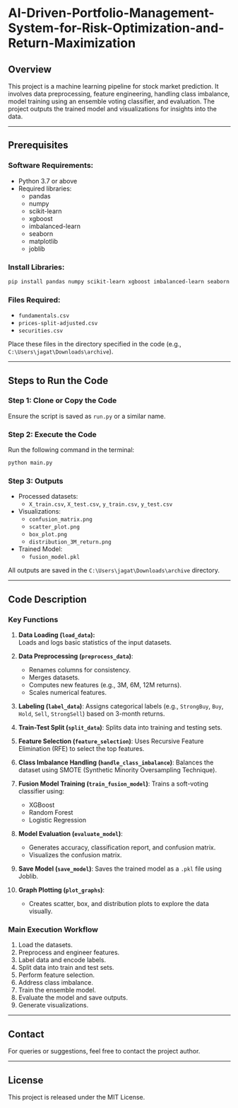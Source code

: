 # AI-Driven-Portfolio-Management-System-for-Risk-Optimization-and-Return-Maximization

## Overview
This project is a machine learning pipeline for stock market prediction. It involves data preprocessing, feature engineering, handling class imbalance, model training using an ensemble voting classifier, and evaluation. The project outputs the trained model and visualizations for insights into the data.

---

## Prerequisites

### Software Requirements:
- Python 3.7 or above
- Required libraries:
  - pandas
  - numpy
  - scikit-learn
  - xgboost
  - imbalanced-learn
  - seaborn
  - matplotlib
  - joblib

### Install Libraries:
```bash
pip install pandas numpy scikit-learn xgboost imbalanced-learn seaborn matplotlib joblib
```

### Files Required:
- `fundamentals.csv`
- `prices-split-adjusted.csv`
- `securities.csv`

Place these files in the directory specified in the code (e.g., `C:\Users\jagat\Downloads\archive`).

---

## Steps to Run the Code

### Step 1: Clone or Copy the Code
Ensure the script is saved as `run.py` or a similar name.

### Step 2: Execute the Code
Run the following command in the terminal:
```bash
python main.py
```

### Step 3: Outputs
- Processed datasets:
  - `X_train.csv`, `X_test.csv`, `y_train.csv`, `y_test.csv`
- Visualizations:
  - `confusion_matrix.png`
  - `scatter_plot.png`
  - `box_plot.png`
  - `distribution_3M_return.png`
- Trained Model:
  - `fusion_model.pkl`

All outputs are saved in the `C:\Users\jagat\Downloads\archive` directory.

---

## Code Description

### Key Functions

1. **Data Loading (`load_data`):**  
Loads and logs basic statistics of the input datasets.

2. **Data Preprocessing (`preprocess_data`)**:
   - Renames columns for consistency.
   - Merges datasets.
   - Computes new features (e.g., 3M, 6M, 12M returns).
   - Scales numerical features.

3. **Labeling (`label_data`)**:
   Assigns categorical labels (e.g., `StrongBuy`, `Buy`, `Hold`, `Sell`, `StrongSell`) based on 3-month returns.

4. **Train-Test Split (`split_data`)**:
   Splits data into training and testing sets.

5. **Feature Selection (`feature_selection`)**:
   Uses Recursive Feature Elimination (RFE) to select the top features.

6. **Class Imbalance Handling (`handle_class_imbalance`)**:
   Balances the dataset using SMOTE (Synthetic Minority Oversampling Technique).

7. **Fusion Model Training (`train_fusion_model`)**:
   Trains a soft-voting classifier using:
   - XGBoost
   - Random Forest
   - Logistic Regression

8. **Model Evaluation (`evaluate_model`)**:
   - Generates accuracy, classification report, and confusion matrix.
   - Visualizes the confusion matrix.

9. **Save Model (`save_model`)**:
   Saves the trained model as a `.pkl` file using Joblib.

10. **Graph Plotting (`plot_graphs`)**:
    - Creates scatter, box, and distribution plots to explore the data visually.

### Main Execution Workflow
1. Load the datasets.
2. Preprocess and engineer features.
3. Label data and encode labels.
4. Split data into train and test sets.
5. Perform feature selection.
6. Address class imbalance.
7. Train the ensemble model.
8. Evaluate the model and save outputs.
9. Generate visualizations.

---

## Contact
For queries or suggestions, feel free to contact the project author.

---

## License
This project is released under the MIT License.
